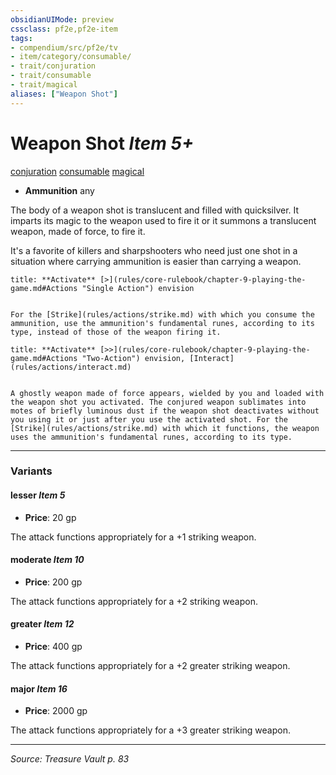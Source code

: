 ```yaml
---
obsidianUIMode: preview
cssclass: pf2e,pf2e-item
tags:
- compendium/src/pf2e/tv
- item/category/consumable/
- trait/conjuration
- trait/consumable
- trait/magical
aliases: ["Weapon Shot"]
---
```

# Weapon Shot *Item 5+*  
[conjuration](conjuration.md "Conjuration School Trait")  [consumable](consumable.md "Consumable Item Trait")  [magical](magical.md "Magical Item Trait")  

- **Ammunition** any

The body of a weapon shot is translucent and filled with quicksilver. It imparts its magic to the weapon used to fire it or it summons a translucent weapon, made of force, to fire it.

It's a favorite of killers and sharpshooters who need just one shot in a situation where carrying ammunition is easier than carrying a weapon.

```ad-embed-ability
title: **Activate** [>](rules/core-rulebook/chapter-9-playing-the-game.md#Actions "Single Action") envision


For the [Strike](rules/actions/strike.md) with which you consume the ammunition, use the ammunition's fundamental runes, according to its type, instead of those of the weapon firing it.
```

```ad-embed-ability
title: **Activate** [>>](rules/core-rulebook/chapter-9-playing-the-game.md#Actions "Two-Action") envision, [Interact](rules/actions/interact.md)


A ghostly weapon made of force appears, wielded by you and loaded with the weapon shot you activated. The conjured weapon sublimates into motes of briefly luminous dust if the weapon shot deactivates without you using it or just after you use the activated shot. For the [Strike](rules/actions/strike.md) with which it functions, the weapon uses the ammunition's fundamental runes, according to its type.
```

---

### Variants

#### lesser *Item 5*

- **Price**: 20 gp

The attack functions appropriately for a +1 striking weapon.

#### moderate *Item 10*

- **Price**: 200 gp

The attack functions appropriately for a +2 striking weapon.

#### greater *Item 12*

- **Price**: 400 gp

The attack functions appropriately for a +2 greater striking weapon.

#### major *Item 16*

- **Price**: 2000 gp

The attack functions appropriately for a +3 greater striking weapon.

---
*Source: Treasure Vault p. 83*